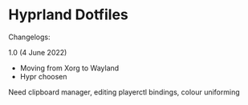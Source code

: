 # Hyprland Dotfiles

Changelogs:

1.0 (4 June 2022)
- Moving from Xorg to Wayland
- Hypr choosen

Need clipboard manager, editing playerctl bindings, colour uniforming
